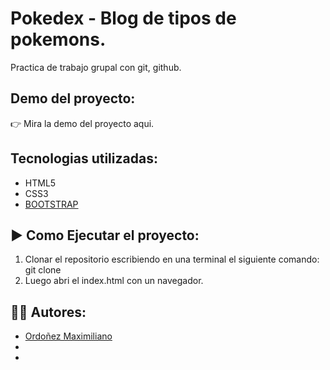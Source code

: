 # Pokedex - Blog de tipos de pokemons.

Practica de trabajo grupal con git, github.

## Demo del proyecto:
👉 Mira la demo del proyecto aqui.

## Tecnologias utilizadas:

- HTML5
- CSS3
- [BOOTSTRAP](https://getbootstrap.com/docs/5.3/getting-started/introduction/)


## ▶️ Como Ejecutar el proyecto:

1. Clonar el repositorio escribiendo en una terminal el siguiente comando: git clone 
1. Luego abri el index.html con un navegador. 

## 👨‍💻 Autores:

- [Ordoñez Maximiliano]()
- 
- 